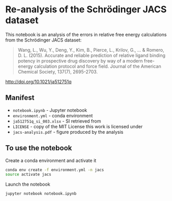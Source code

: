 # Re-analysis of the Schrödinger JACS dataset

This notebook is an analysis of the errors in relative free energy calculations from the Schrödinger JACS dataset:
> Wang, L., Wu, Y., Deng, Y., Kim, B., Pierce, L., Krilov, G., ... & Romero, D. L. (2015). Accurate and reliable prediction of relative ligand binding potency in prospective drug discovery by way of a modern free-energy calculation protocol and force field. Journal of the American Chemical Society, 137(7), 2695-2703.

http://doi.org/10.1021/ja512751q

## Manifest
* `notebook.ipynb` - Jupyter notebook
* `environment.yml` - conda environment
* `ja512751q_si_003.xlsx` - SI retrieved from
* `LICENSE` - copy of the MIT License this work is licensed under
* `jacs-analysis.pdf` - figure produced by the analysis

## To use the notebook

Create a conda environment and activate it
```bash
conda env create -f environment.yml -n jacs
source activate jacs
```
Launch the notebook
```bash
jupyter notebook notebook.ipynb
```
